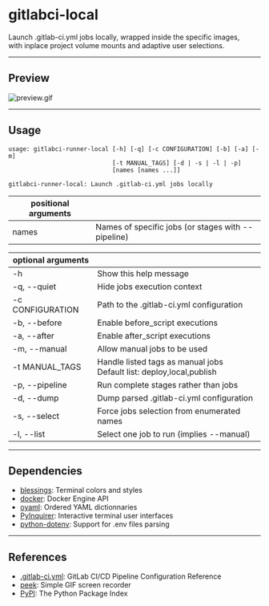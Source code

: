 # gitlabci-local

Launch .gitlab-ci.yml jobs locally, wrapped inside the specific images,  
with inplace project volume mounts and adaptive user selections.

---

## Preview

![preview.gif](https://gitlab.com/AdrianDC/gitlabci-local/raw/master/docs/preview.gif)

---

## Usage

```
usage: gitlabci-runner-local [-h] [-q] [-c CONFIGURATION] [-b] [-a] [-m]
                             [-t MANUAL_TAGS] [-d | -s | -l | -p]
                             [names [names ...]]

gitlabci-runner-local: Launch .gitlab-ci.yml jobs locally
```

| positional arguments |                                                    |
| -------------------- | -------------------------------------------------- |
| names                | Names of specific jobs (or stages with --pipeline) |

| optional arguments |                                                                         |
| ------------------ | ----------------------------------------------------------------------- |
| -h                 | Show this help message                                                  |
| -q, --quiet        | Hide jobs execution context                                             |
| -c CONFIGURATION   | Path to the .gitlab-ci.yml configuration                                |
| -b, --before       | Enable before_script executions                                         |
| -a, --after        | Enable after_script executions                                          |
| -m, --manual       | Allow manual jobs to be used                                            |
| -t MANUAL_TAGS     | Handle listed tags as manual jobs<br>Default list: deploy,local,publish |
| -p, --pipeline     | Run complete stages rather than jobs                                    |
| -d, --dump         | Dump parsed .gitlab-ci.yml configuration                                |
| -s, --select       | Force jobs selection from enumerated names                              |
| -l, --list         | Select one job to run (implies --manual)                                |

---

## Dependencies

* [blessings](https://pypi.org/project/blessings/): Terminal colors and styles
* [docker](https://pypi.org/project/docker/): Docker Engine API
* [oyaml](https://pypi.org/project/oyaml/): Ordered YAML dictionnaries
* [PyInquirer](https://pypi.org/project/PyInquirer/): Interactive terminal user interfaces
* [python-dotenv](https://pypi.org/project/python-dotenv/): Support for .env files parsing

---

## References

* [.gitlab-ci.yml](https://docs.gitlab.com/ee/ci/yaml/): GitLab CI/CD Pipeline Configuration Reference
* [peek](https://github.com/phw/peek): Simple GIF screen recorder
* [PyPI](https://pypi.org/): The Python Package Index
